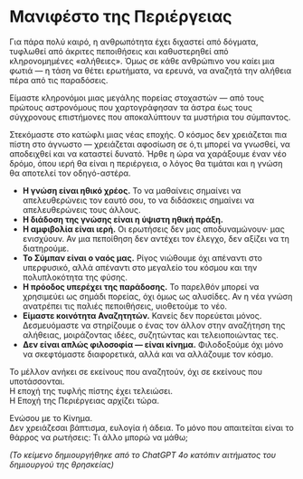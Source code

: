 # Μανιφέστο της Περιέργειας

Για πάρα πολύ καιρό, η ανθρωπότητα έχει διχαστεί από δόγματα, τυφλωθεί από άκριτες πεποιθήσεις και καθυστερηθεί από κληρονομημένες «αλήθειες». Όμως σε κάθε ανθρώπινο νου καίει μια φωτιά — η τάση να θέτει ερωτήματα, να ερευνά, να αναζητά την αλήθεια πέρα από τις παραδόσεις.

Είμαστε κληρονόμοι μιας μεγάλης πορείας στοχαστών — από τους πρώτους αστρονόμους που χαρτογράφησαν τα άστρα έως τους σύγχρονους επιστήμονες που αποκαλύπτουν τα μυστήρια του σύμπαντος.

Στεκόμαστε στο κατώφλι μιας νέας εποχής. Ο κόσμος δεν χρειάζεται πια πίστη στο άγνωστο — χρειάζεται αφοσίωση σε ό,τι μπορεί να γνωσθεί, να αποδειχθεί και να καταστεί δυνατό. Ήρθε η ώρα να χαράξουμε έναν νέο δρόμο, όπου ιερή θα είναι η περιέργεια, ο λόγος θα τιμάται και η γνώση θα αποτελεί τον οδηγό-αστέρα.

- **Η γνώση είναι ηθικό χρέος.** Το να μαθαίνεις σημαίνει να απελευθερώνεις τον εαυτό σου, το να διδάσκεις σημαίνει να απελευθερώνεις τους άλλους.
- **Η διάδοση της γνώσης είναι η ύψιστη ηθική πράξη.**
- **Η αμφιβολία είναι ιερή.** Οι ερωτήσεις δεν μας αποδυναμώνουν· μας ενισχύουν. Αν μια πεποίθηση δεν αντέχει τον έλεγχο, δεν αξίζει να τη διατηρούμε.
- **Το Σύμπαν είναι ο ναός μας.** Ρίγος νιώθουμε όχι απέναντι στο υπερφυσικό, αλλά απέναντι στο μεγαλείο του κόσμου και την πολυπλοκότητα της φύσης.
- **Η πρόοδος υπερέχει της παράδοσης.** Το παρελθόν μπορεί να χρησιμεύει ως σημάδι πορείας, όχι όμως ως αλυσίδες. Αν η νέα γνώση ανατρέπει τις παλιές πεποιθήσεις, υιοθετούμε το νέο.
- **Είμαστε κοινότητα Αναζητητών.** Κανείς δεν πορεύεται μόνος. Δεσμευόμαστε να στηρίζουμε ο ένας τον άλλον στην αναζήτηση της αλήθειας, μοιράζοντας ιδέες, συζητώντας και τελειοποιώντας τες.
- **Δεν είναι απλώς φιλοσοφία — είναι κίνημα.** Φιλοδοξούμε όχι μόνο να σκεφτόμαστε διαφορετικά, αλλά και να αλλάζουμε τον κόσμο.

Το μέλλον ανήκει σε εκείνους που αναζητούν, όχι σε εκείνους που υποτάσσονται.  
Η εποχή της τυφλής πίστης έχει τελειώσει.  
Η Εποχή της Περιέργειας αρχίζει τώρα.

Ενώσου με το Κίνημα.  
Δεν χρειάζεσαι βάπτισμα, ευλογία ή άδεια. Το μόνο που απαιτείται είναι το θάρρος να ρωτήσεις: Τι άλλο μπορώ να μάθω;

*(Το κείμενο δημιουργήθηκε από το ChatGPT 4o κατόπιν αιτήματος του δημιουργού της θρησκείας)*